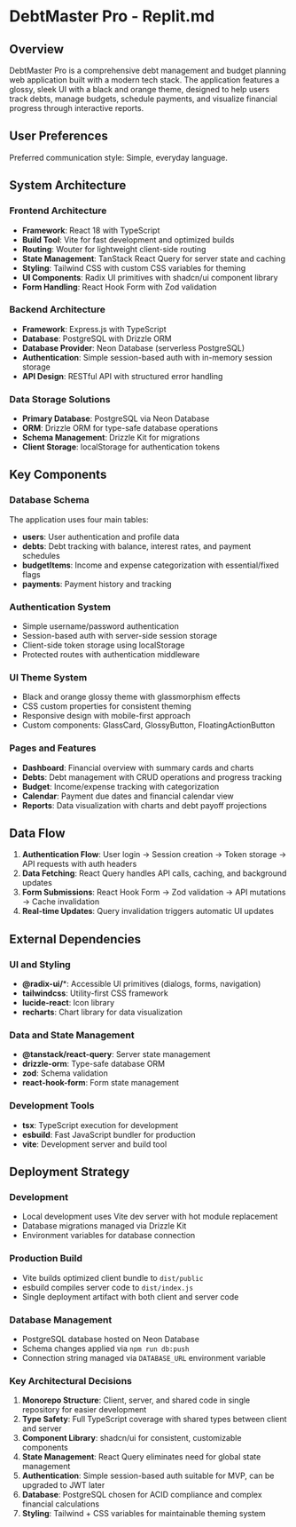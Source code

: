 # DebtMaster Pro - Replit.md

## Overview

DebtMaster Pro is a comprehensive debt management and budget planning web application built with a modern tech stack. The application features a glossy, sleek UI with a black and orange theme, designed to help users track debts, manage budgets, schedule payments, and visualize financial progress through interactive reports.

## User Preferences

Preferred communication style: Simple, everyday language.

## System Architecture

### Frontend Architecture
- **Framework**: React 18 with TypeScript
- **Build Tool**: Vite for fast development and optimized builds
- **Routing**: Wouter for lightweight client-side routing
- **State Management**: TanStack React Query for server state and caching
- **Styling**: Tailwind CSS with custom CSS variables for theming
- **UI Components**: Radix UI primitives with shadcn/ui component library
- **Form Handling**: React Hook Form with Zod validation

### Backend Architecture
- **Framework**: Express.js with TypeScript
- **Database**: PostgreSQL with Drizzle ORM
- **Database Provider**: Neon Database (serverless PostgreSQL)
- **Authentication**: Simple session-based auth with in-memory session storage
- **API Design**: RESTful API with structured error handling

### Data Storage Solutions
- **Primary Database**: PostgreSQL via Neon Database
- **ORM**: Drizzle ORM for type-safe database operations
- **Schema Management**: Drizzle Kit for migrations
- **Client Storage**: localStorage for authentication tokens

## Key Components

### Database Schema
The application uses four main tables:
- **users**: User authentication and profile data
- **debts**: Debt tracking with balance, interest rates, and payment schedules
- **budgetItems**: Income and expense categorization with essential/fixed flags
- **payments**: Payment history and tracking

### Authentication System
- Simple username/password authentication
- Session-based auth with server-side session storage
- Client-side token storage using localStorage
- Protected routes with authentication middleware

### UI Theme System
- Black and orange glossy theme with glassmorphism effects
- CSS custom properties for consistent theming
- Responsive design with mobile-first approach
- Custom components: GlassCard, GlossyButton, FloatingActionButton

### Pages and Features
- **Dashboard**: Financial overview with summary cards and charts
- **Debts**: Debt management with CRUD operations and progress tracking
- **Budget**: Income/expense tracking with categorization
- **Calendar**: Payment due dates and financial calendar view
- **Reports**: Data visualization with charts and debt payoff projections

## Data Flow

1. **Authentication Flow**: User login → Session creation → Token storage → API requests with auth headers
2. **Data Fetching**: React Query handles API calls, caching, and background updates
3. **Form Submissions**: React Hook Form → Zod validation → API mutations → Cache invalidation
4. **Real-time Updates**: Query invalidation triggers automatic UI updates

## External Dependencies

### UI and Styling
- **@radix-ui/***: Accessible UI primitives (dialogs, forms, navigation)
- **tailwindcss**: Utility-first CSS framework
- **lucide-react**: Icon library
- **recharts**: Chart library for data visualization

### Data and State Management
- **@tanstack/react-query**: Server state management
- **drizzle-orm**: Type-safe database ORM
- **zod**: Schema validation
- **react-hook-form**: Form state management

### Development Tools
- **tsx**: TypeScript execution for development
- **esbuild**: Fast JavaScript bundler for production
- **vite**: Development server and build tool

## Deployment Strategy

### Development
- Local development uses Vite dev server with hot module replacement
- Database migrations managed via Drizzle Kit
- Environment variables for database connection

### Production Build
- Vite builds optimized client bundle to `dist/public`
- esbuild compiles server code to `dist/index.js`
- Single deployment artifact with both client and server code

### Database Management
- PostgreSQL database hosted on Neon Database
- Schema changes applied via `npm run db:push`
- Connection string managed via `DATABASE_URL` environment variable

### Key Architectural Decisions

1. **Monorepo Structure**: Client, server, and shared code in single repository for easier development
2. **Type Safety**: Full TypeScript coverage with shared types between client and server
3. **Component Library**: shadcn/ui for consistent, customizable components
4. **State Management**: React Query eliminates need for global state management
5. **Authentication**: Simple session-based auth suitable for MVP, can be upgraded to JWT later
6. **Database**: PostgreSQL chosen for ACID compliance and complex financial calculations
7. **Styling**: Tailwind + CSS variables for maintainable theming system